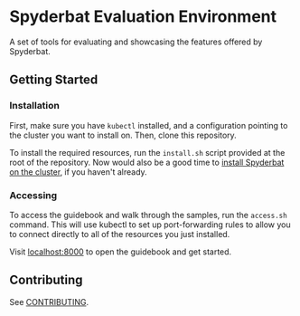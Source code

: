 # Spyderbat Evaluation Environment

A set of tools for evaluating and showcasing the features offered by Spyderbat.

## Getting Started

### Installation

First, make sure you have `kubectl` installed, and a configuration pointing to the cluster you want to install on. Then, clone this repository.

To install the required resources, run the `install.sh` script provided at the root of the repository. Now would also be a good time to [install Spyderbat on the cluster](https://docs.spyderbat.com/installation/spyderbat-nano-agent/kubernetes), if you haven't already.

### Accessing

To access the guidebook and walk through the samples, run the `access.sh` command. This will use kubectl to set up port-forwarding rules to allow you to connect directly to all of the resources you just installed.

Visit [localhost:8000](http://localhost:8000) to open the guidebook and get started.

## Contributing

See [CONTRIBUTING](./CONTRIBUTING.md).

